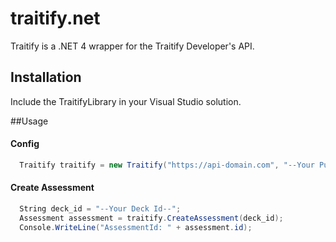 traitify.net
============
Traitify is a .NET 4 wrapper for the Traitify Developer's API.

## Installation
Include the TraitifyLibrary in your Visual Studio solution.

##Usage

#### Config
```csharp
  Traitify traitify = new Traitify("https://api-domain.com", "--Your Public Key--", "--Secret Key--", "v1");
```

#### Create Assessment
```csharp
  String deck_id = "--Your Deck Id--";
  Assessment assessment = traitify.CreateAssessment(deck_id);
  Console.WriteLine("AssessmentId: " + assessment.id);
```


